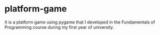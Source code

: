 # platform-game
It is a platform game using pygame that I developed in the Fundamentals of Programming course during my first year of university.
